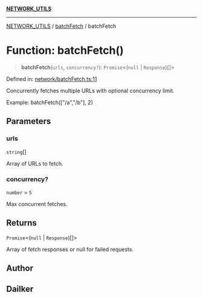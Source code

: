 [**NETWORK_UTILS**](../../README.md)

***

[NETWORK_UTILS](../../README.md) / [batchFetch](../README.md) / batchFetch

# Function: batchFetch()

> **batchFetch**(`urls`, `concurrency?`): `Promise`\<(`null` \| `Response`)[]\>

Defined in: [network/batchFetch.ts:11](https://github.com/dailker/everyutil/blob/26e2bb73429918cf0d08899e9efd90b82a42c92e/src/network/batchFetch.ts#L11)

Concurrently fetches multiple URLs with optional concurrency limit.

Example: batchFetch(["/a","/b"], 2)

## Parameters

### urls

`string`[]

Array of URLs to fetch.

### concurrency?

`number` = `5`

Max concurrent fetches.

## Returns

`Promise`\<(`null` \| `Response`)[]\>

Array of fetch responses or null for failed requests.

## Author

## Dailker
